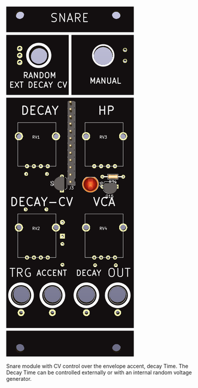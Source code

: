 ![](https://raw.githubusercontent.com/Fihdi/Eurorack/main/Snare/Snare-Front.png)

Snare module with CV control over the envelope accent, decay Time. The Decay Time can be controlled externally or with an internal random voltage generator.

